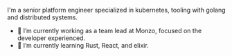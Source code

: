 I'm a senior platform engineer specialized in kubernetes, tooling with golang and distributed systems.

- 🔭 I’m currently working as a team lead at Monzo, focused on the developer experienced.
- 🌱 I’m currently learning Rust, React, and elixir.
